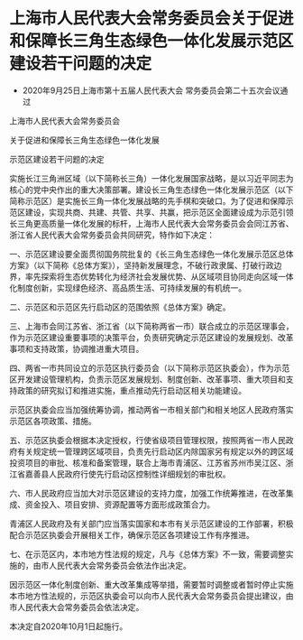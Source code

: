 # 上海市人民代表大会常务委员会关于促进和保障长三角生态绿色一体化发展示范区建设若干问题的决定

- 2020年9月25日上海市第十五届人民代表大会
  常务委员会第二十五次会议通过

<!-- INFO END -->

上海市人民代表大会常务委员会

关于促进和保障长三角生态绿色一体化发展

示范区建设若干问题的决定

实施长江三角洲区域（以下简称长三角）一体化发展国家战略，是以习近平同志为核心的党中央作出的重大决策部署。建设长三角生态绿色一体化发展示范区（以下简称示范区）是实施长三角一体化发展战略的先手棋和突破口。为了促进和保障示范区建设，实现共商、共建、共管、共享、共赢，把示范区全面建设成为示范引领长三角更高质量一体化发展的标杆，上海市人民代表大会常务委员会会同江苏省、浙江省人民代表大会常务委员会共同研究，特作如下决定：

一、示范区建设要全面贯彻国务院批复的《长三角生态绿色一体化发展示范区总体方案》（以下简称《总体方案》），坚持新发展理念，不破行政隶属、打破行政边界，率先探索将生态优势转化为经济社会发展优势、从区域项目协同走向区域一体化制度创新，实现绿色经济、高品质生活、可持续发展的有机统一。

二、示范区和示范区先行启动区的范围依照《总体方案》确定。

三、上海市会同江苏省、浙江省（以下简称两省一市）联合成立的示范区理事会，作为示范区建设重要事项的决策平台，负责研究确定示范区建设的发展规划、改革事项和支持政策，协调推进重大项目。

四、两省一市共同设立的示范区执行委员会（以下简称示范区执委会），作为示范区开发建设管理机构，负责示范区发展规划、制度创新、改革事项、重大项目和支持政策的研究拟订和推进实施，重点推动先行启动区相关功能建设。

示范区执委会应当加强统筹协调，推动两省一市相关部门和相关地区人民政府落实示范区各项政策、措施。

五、示范区执委会根据本决定授权，行使省级项目管理权限，按照两省一市人民政府有关规定统一管理跨区域项目，负责先行启动区内除国家另有规定以外的跨区域投资项目的审批、核准和备案管理，联合上海市青浦区、江苏省苏州市吴江区、浙江省嘉善县人民政府行使先行启动区控制性详细规划的审批权。

六、市人民政府应当加大对示范区建设的支持力度，加强工作统筹推进，在改革集成、资金投入、项目安排、资源配置等方面形成政策合力。

青浦区人民政府及有关部门应当落实国家和本市有关示范区建设的工作部署，积极配合示范区执委会开展相关工作，确保示范区各项建设工作有序推进。

七、在示范区内，本市地方性法规的规定，凡与《总体方案》不一致，需要调整实施的，由市人民代表大会常务委员会依法作出决定。

因示范区一体化制度创新、重大改革集成等举措，需要暂时调整或者暂时停止实施本市地方性法规的，示范区执委会可以向市人民代表大会常务委员会提出建议，由市人民代表大会常务委员会依法决定。

本决定自2020年10月1日起施行。

